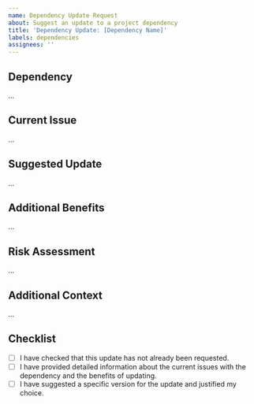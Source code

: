 ```yaml
---
name: Dependency Update Request
about: Suggest an update to a project dependency
title: 'Dependency Update: [Dependency Name]'
labels: dependencies
assignees: ''
---
```


## Dependency

<!-- Name and version of the dependency. -->

...

## Current Issue

<!-- Describe the issues with the current version of the dependency. -->

...

## Suggested Update

<!-- Which version do you suggest we update to and why? -->

...

## Additional Benefits

<!-- Any additional benefits to updating the dependency (like new features, security improvements). -->

...

## Risk Assessment

<!-- Discuss any potential risks or breaking changes that might occur from this update. -->

...

## Additional Context

<!-- Any additional information. -->

...

## Checklist

- [ ] I have checked that this update has not already been requested.
- [ ] I have provided detailed information about the current issues with the dependency and the benefits of updating.
- [ ] I have suggested a specific version for the update and justified my choice.
